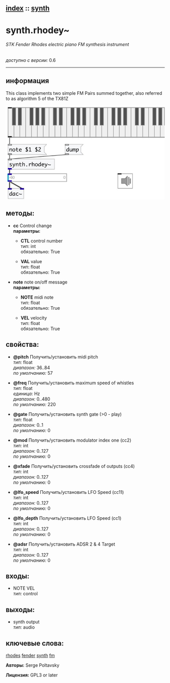 [index](index.html) :: [synth](category_synth.html)
---

# synth.rhodey~

###### STK Fender Rhodes electric piano FM synthesis instrument

*доступно с версии:* 0.6

---


## информация
This class implements two simple FM Pairs summed together, also referred to as algorithm 5 of the TX81Z


[![example](../examples/img/synth.rhodey~.jpg)](../examples/pd/synth.rhodey~.pd)





## методы:

* **cc**
Control change<br>
  __параметры:__
  - **CTL** control number<br>
    тип: int <br>
    обязательно: True <br>

  - **VAL** value<br>
    тип: float <br>
    обязательно: True <br>

* **note**
note on/off message<br>
  __параметры:__
  - **NOTE** midi note<br>
    тип: float <br>
    обязательно: True <br>

  - **VEL** velocity<br>
    тип: float <br>
    обязательно: True <br>




## свойства:

* **@pitch** 
Получить/установить midi pitch<br>
_тип:_ float<br>
_диапазон:_ 36..84<br>
_по умолчанию:_ 57<br>

* **@freq** 
Получить/установить maximum speed of whistles<br>
_тип:_ float<br>
_единица:_ Hz<br>
_диапазон:_ 0..480<br>
_по умолчанию:_ 220<br>

* **@gate** 
Получить/установить synth gate (&gt;0 - play)<br>
_тип:_ float<br>
_диапазон:_ 0..1<br>
_по умолчанию:_ 0<br>

* **@mod** 
Получить/установить modulator index one (cc2)<br>
_тип:_ int<br>
_диапазон:_ 0..127<br>
_по умолчанию:_ 0<br>

* **@xfade** 
Получить/установить crossfade of outputs (cc4)<br>
_тип:_ int<br>
_диапазон:_ 0..127<br>
_по умолчанию:_ 0<br>

* **@lfo_speed** 
Получить/установить LFO Speed (cc11)<br>
_тип:_ int<br>
_диапазон:_ 0..127<br>
_по умолчанию:_ 0<br>

* **@lfo_depth** 
Получить/установить LFO Speed (cc1)<br>
_тип:_ int<br>
_диапазон:_ 0..127<br>
_по умолчанию:_ 0<br>

* **@adsr** 
Получить/установить ADSR 2 &amp; 4 Target<br>
_тип:_ int<br>
_диапазон:_ 0..127<br>
_по умолчанию:_ 0<br>



## входы:

* NOTE VEL<br>
_тип:_ control



## выходы:

* synth output<br>
_тип:_ audio



## ключевые слова:

[rhodes](keywords/rhodes.html)
[fender](keywords/fender.html)
[synth](keywords/synth.html)
[fm](keywords/fm.html)






**Авторы:** Serge Poltavsky




**Лицензия:** GPL3 or later





